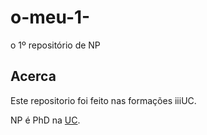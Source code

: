 # o-meu-1-
o 1º repositório de NP

## Acerca
Este repositorio foi feito nas formações iiiUC.

NP é PhD na [UC](www.uc.pt).
